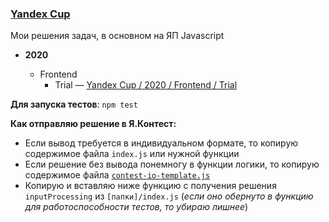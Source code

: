 ### [Yandex Cup](https://yandex.ru/cup/frontend/)

Мои решения задач, в основном на ЯП Javascript

- **2020**

  - Frontend
    - Trial — [Yandex Cup / 2020 / Frontend / Trial](https://github.com/feeedback/yandex-cup-contest/tree/main/2020/frontend/trial/)

**Для запуска тестов**: `npm test`

**Как отправляю решение в Я.Контест:**

- Если вывод требуется в индивидуальном формате, то копирую содержимое файла `index.js` или нужной функции
- Если решение без вывода понемногу в функции логики, то копирую содержимое файла [`contest-io-template.js`](https://github.com/feeedback/yandex-cup-contest/tree/main/contest-io-template.js)
- Копирую и вставляю ниже функцию с получения решения `inputProcessing` из `[папки]/index.js` (_если оно обернуто в функцию для работоспособности тестов, то убираю лишнее_)
